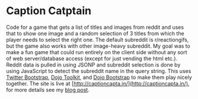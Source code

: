 Caption Catptain
================

Code for a game that gets a list of titles and images from reddit and uses that to show one image and a random selection of 3 titles from which the player needs to select the right one. The default subreddit is r/reactiongifs, but the game also works with other image-heavy subreddit. My goal was to make a fun game that could run entirely on the client side without any sort of web server/database access (except for just vending the html etc.). Reddit data is pulled in using JSONP and subreddit selection is done by using JavaScript to detect the subreddit name in the query string. This uses [Twitter Bootstrap](http://twitter.github.io/bootstrap/), [Dojo Toolkit](http://dojotoolkit.org/), and [Dojo Bootstrap](http://dojobootstrap.com/) to make them play nicely together. The site is live at [http://captioncapta.in/](http://captioncapta.in/), for more details see my [blog post](http://holtcode.blogspot.com/2013/04/caption-captain.html).
